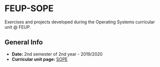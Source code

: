 # FEUP-SOPE

Exercises and projects developed during the Operating Systems curricular unit @ FEUP.

## General Info

- **Date:** 2nd semester of 2nd year - 2019/2020
- **Curricular unit page:** [SOPE](https://sigarra.up.pt/feup/pt/ucurr_geral.ficha_uc_view?pv_ocorrencia_id=436440)
